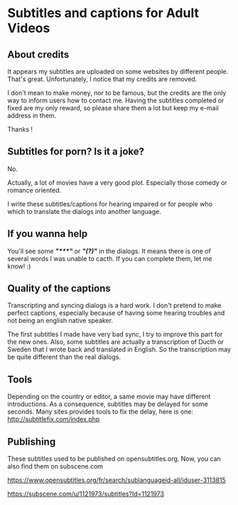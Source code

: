 # Subtitles and captions for Adult Videos

## About credits

It appears my subtitles are uploaded on some websites by different people. That's great. Unfortunately, I notice that my credits are removed.

I don't mean to make money, nor to be famous, but the credits are the only way to inform users how to contact me. Having the subtitles completed or fixed are my only reward, so please share them a lot but keep my e-mail address in them.

Thanks !

## Subtitles for porn? Is it a joke?

No.

Actually, a lot of movies have a very good plot. Especially those comedy or romance oriented.

I write these subtitles/captions for hearing impaired or for people who which to translate the dialogs into another language.

## If you wanna help

You'll see some ___"***"___ or ___"(?)"___ in the dialogs. It means there is one of several words I was unable to cacth. If you can complete them, let me know! :)

## Quality of the captions

Transcripting and syncing dialogs is a hard work. I don't pretend to make perfect captions, especially because of having some hearing troubles and not being an english native speaker.

The first subtitles I made have very bad sync, I try to improve this part for the new ones.
Also, some subtitles are actually a transcription of Ducth or Sweden that I wrote back and translated in English. So the transcription may be quite different than the real dialogs.

## Tools

Depending on the country or editor, a same movie may have different introductions. As a consequence, subtitles may be delayed for some seconds. Many sites provides tools to fix the delay, here is one: http://subtitlefix.com/index.php

## Publishing

These subtitles used to be published on opensubtitles.org. Now, you can also find them on subscene.com

https://www.opensubtitles.org/fr/search/sublanguageid-all/iduser-3113815

https://subscene.com/u/1121973/subtitles?Id=1121973



